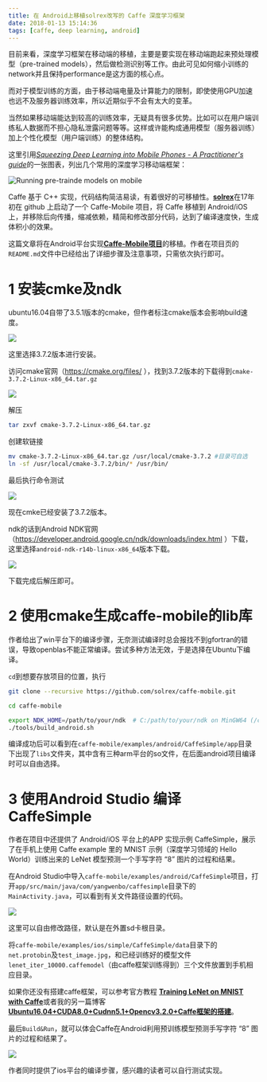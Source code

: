```yaml
---
title: 在 Android上移植solrex改写的 Caffe 深度学习框架
date: 2018-01-13 15:14:36
tags: [caffe, deep learning, android]
---
```


目前来看，深度学习框架在移动端的移植，主要是要实现在移动端跑起来预处理模型（pre-trained models），然后做检测识别等工作。由此可见如何缩小训练的network并且保持performance是这方面的核心点。

而对于模型训练的方面，由于移动端电量及计算能力的限制，即使使用GPU加速也远不及服务器训练效率，所以近期似乎不会有太大的变革。

当然如果移动端能达到较高的训练效率，无疑具有很多优势。比如可以在用户端训练私人数据而不担心隐私泄露问题等等。这样或许能构成通用模型（服务器训练）加上个性化模型（用户端训练）的整体结构。

<!--more-->

这里引用[*Squeezing Deep Learning into Mobile Phones - A Practitioner's guide*](https://www.datasciencecentral.com/profiles/blogs/squeezing-deep-learning-into-mobile-phones-a-practitioner-s-guide)的一张图表，列出几个常用的深度学习移动端框架：

![Running pre-trainde models on mobile](./1005/1.png)

Caffe 基于 C++ 实现，代码结构简洁易读，有着很好的可移植性。[**solrex**](https://github.com/solrex)在17年初在 github 上启动了一个 Caffe-Mobile 项目，将 Caffe 移植到 Android/iOS 上，并移除后向传播，缩减依赖，精简和修改部分代码，达到了编译速度快，生成体积小的效果。

这篇文章将在Android平台实现[**Caffe-Mobile项目**](https://github.com/solrex/caffe-mobile)的移植。作者在项目页的`README.md`文件中已经给出了详细步骤及注意事项，只需依次执行即可。



# 1 安装cmke及ndk

ubuntu16.04自带了3.5.1版本的cmake，但作者标注cmake版本会影响build速度。

![](./1005/2.png)

这里选择3.7.2版本进行安装。

访问cmake官网（https://cmake.org/files/ ），找到3.7.2版本的下载得到`cmake-3.7.2-Linux-x86_64.tar.gz`

![](./1005/cmake1.png)

解压

```bash
tar zxvf cmake-3.7.2-Linux-x86_64.tar.gz
```

创建软链接

```bash
mv cmake-3.7.2-Linux-x86_64.tar.gz /usr/local/cmake-3.7.2 #目录可自选
ln -sf /usr/local/cmake-3.7.2/bin/* /usr/bin/
```

最后执行命令测试

![](./1005/cmake2.png)

现在cmke已经安装了3.7.2版本。

ndk的话到Android NDK官网（https://developer.android.google.cn/ndk/downloads/index.html ）下载，这里选择`android-ndk-r14b-linux-x86_64`版本下载。

![](./1005/ndk1.png)

下载完成后解压即可。

# 2 使用cmake生成caffe-mobile的lib库

作者给出了win平台下的编译步骤，无奈测试编译时总会报找不到gfortran的错误，导致openblas不能正常编译。尝试多种方法无效，于是选择在Ubuntu下编译。

`cd`到想要存放项目的位置，执行

```bash
git clone --recursive https://github.com/solrex/caffe-mobile.git

cd caffe-mobile

export NDK_HOME=/path/to/your/ndk  # C:/path/to/your/ndk on MinGW64 (/c/path/to/your/ndk not work for OpenBLAS)
./tools/build_android.sh
```

编译成功后可以看到在`caffe-mobile/examples/android/CaffeSimple/app`目录下出现了`libs`文件夹，其中含有三种arm平台的so文件，在后面android项目编译时可以自由选择。



# 3 使用Android Studio 编译 CaffeSimple

作者在项目中还提供了 Android/iOS 平台上的APP 实现示例 CaffeSimple，展示了在手机上使用 Caffe example 里的 MNIST 示例（深度学习领域的 Hello World）训练出来的 LeNet 模型预测一个手写字符 “8” 图片的过程和结果。

在Android Studio中导入`caffe-mobile/examples/android/CaffeSimple`项目，打开`app/src/main/java/com/yangwenbo/caffesimple`目录下的`MainActivity.java`，可以看到有关文件路径设置的代码。

![](./1005/3.png)

这里可以自由修改路径，默认是在外置sd卡根目录。

将`caffe-mobile/examples/ios/simple/CaffeSimple/data`目录下的`net.protobin`及`test_image.jpg`，和已经训练好的模型文件`lenet_iter_10000.caffemodel`（由caffe框架训练得到）三个文件放置到手机相应目录。

如果你还没有搭建caffe框架，可以参考官方教程 [**Training LeNet on MNIST with Caffe**](http://caffe.berkeleyvision.org/gathered/examples/mnist.html)或者我的另一篇博客[**Ubuntu16.04+CUDA8.0+Cudnn5.1+Opencv3.2.0+Caffe框架的搭建**](http://gaoteng17.top/caffe/)。

最后`Build&Run`，就可以体会Caffe在Android利用预训练模型预测手写字符 “8” 图片的过程和结果了。

![](./1005/screenshot.png)

作者同时提供了ios平台的编译步骤，感兴趣的读者可以自行测试实现。